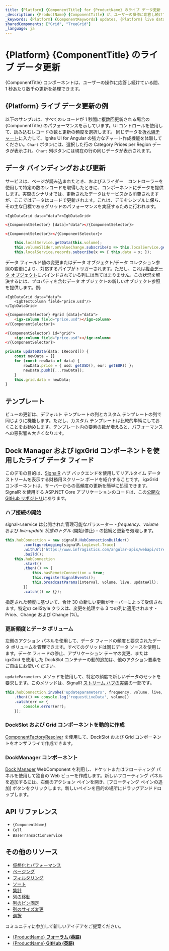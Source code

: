 ```yaml
---
title: {Platform} {ComponentTitle} for {ProductName} のライブ データ更新
_description: {ProductName} {ComponentTitle} が、ユーザーの操作に応答し続けている間、1 秒あたり数千の更新を処理する方法を確認します。
_keywords: {Platform} {ComponentKeywords} updates, {Platform} live data, infragistics, 更新, ライブ データ, インフラジスティックス
sharedComponents: ["Grid", "TreeGrid"]
_language: ja
---
```


# {Platform} {ComponentTitle} のライブ データ更新

{ComponentTitle} コンポーネントは、ユーザーの操作に応答し続けている間、1 秒あたり数千の更新を処理できます。

<!-- Angular -->
## {Platform} ライブ データ更新の例

以下のサンプルは、すべてのレコードが 1 秒間に複数回更新される場合の {ComponentTitle} のパフォーマンスを示しています。UI コントロールを使用して、読み込むレコードの数と更新の頻度を選択します。
同じデータを[折れ線チャート](../charts/types/line-chart.md)に入力して、Ignite UI for Angular の強力なチャート作成機能を体験してください。`Chart` ボタンには、選択した行の Category Prices per Region データが表示され、`Chart` 列ボタンには現在の行の同じデータが表示されます。

<code-view style="height:700px"
           data-demos-base-url="{environment:dvDemosBaseUrl}"
           iframe-src="{environment:dvDemosBaseUrl}/{ComponentSample}-grid-finjs"
           github-src="{ComponentSample}/grid-finjs"
           alt="Angular ライブ データ更新の例">
</code-view>

<!-- end: Angular -->
## データ バインディングおよび更新

サービスは、ページが読み込まれたとき、およびスライダー　コントローラーを使用して特定の数のレコードを取得したときに、コンポーネントにデータを提供します。実際のシナリオでは、更新されたデータはサービスから消費されますが、ここではデータはコードで更新されます。これは、デモをシンプルに保ち、その主な目標であるグリッドのパフォーマンスを実証するために行われます。

```Razor
<IgbDataGrid data="data"><IgbDataGrid>
```

<!-- Angular -->
```html
<{ComponentSelector} [data]="data"></{ComponentSelector}>
```
<!-- end: Angular -->

<!-- WebComponents -->
```html
<{ComponentSelector}></{ComponentSelector}>
```
<!-- end: WebComponents -->


```typescript
    this.localService.getData(this.volume);
    this.volumeSlider.onValueChange.subscribe(x => this.localService.getData(this.volume);
    this.localService.records.subscribe(x => { this.data = x; });
```

データ フィールド値の変更またはデータ オブジェクト/データ コレクション参照の変更により、対応するパイプがトリガーされます。ただし、これは[複合データ オブジェクト](../data-grid.md#複雑なデータ-バインディング)にバインドされている列には当てはまりません。この状況を解決するには、プロパティを含むデータ オブジェクトの新しいオブジェクト参照を提供します。例:

```Razor
<IgbDataGrid data="data">
    <IgbTextColumn field="price.usd"/>
</IgbDataGrid>
```

<!-- Angular -->
```html
<{ComponentSelector} #grid [data]="data">
    <igx-column field="price.usd"></igx-column>
</{ComponentSelector}>
```
<!-- end: Angular -->

<!-- WebComponents -->
```html
<{ComponentSelector} id="grid">
    <igc-column field="price.usd"></igc-column>
</{ComponentSelector}>
```
<!-- end: WebComponents -->

```typescript
private updateData(data: IRecord[]) {
    const newData = []
    for (const rowData of data) {
        rowData.price = { usd: getUSD(), eur: getEUR() };
        newData.push({...rowData});
    }
    this.grid.data = newData;
}
```

## テンプレート
ビューの更新は、デフォルト テンプレートの列とカスタム テンプレートの列で同じように機能します。ただし、カスタム テンプレートは比較的単純にしておくことをお勧めします。テンプレート内の要素の数が増えると、パフォーマンスへの悪影響も大きくなります。

<!-- Angular -->
## Dock Manager および igxGrid コンポーネントを使用したライブ データ フィード
このデモの目的は、[SignalR](https://dotnet.microsoft.com/apps/aspnet/signalr) ハブ バックエンドを使用してリアルタイム データ ストリームを表示する財務用スクリーン ボードを紹介することです。
igxGrid コンポーネントは、サーバーからの高頻度の更新を簡単に処理できます。SignalR を使用する ASP.NET Core アプリケーションのコードは、この[公開な GitHub リポジトリ](https://github.com/IgniteUI/finjs-web-api)にあります。
<code-view style="height:700px"
           data-demos-base-url="{environment:dvDemosBaseUrl}"
           iframe-src="{environment:dvDemosBaseUrl}/{ComponentSample}-grid-finjs-dock-manager"
           github-src="{ComponentSample}/grid-finjs-dock-manager"
           alt="{Platform} {ComponentTitle} サービスを使用したライブ データ更新の例">
</code-view>
<!-- end: Angular -->

### ハブ接続の開始

signal-r.service は公開された管理可能なパラメーター - *frequency*、*volume* および *live-update 状態のトグル* (開始/停止) - の接続と更新を処理します。

```ts
this.hubConnection = new signalR.HubConnectionBuilder()
        .configureLogging(signalR.LogLevel.Trace)
        .withUrl('https://www.infragistics.com/angular-apis/webapi/streamHub')
        .build();
    this.hubConnection
        .start()
        .then(() => {
            this.hasRemoteConnection = true;
            this.registerSignalEvents();
            this.broadcastParams(interval, volume, live, updateAll);
        })
        .catch(() => {});
```

指定された頻度に基づいて、合計 30 の新しい更新がサーバーによって受信されます。特定の cellStyle クラスは、変更を処理する 3 つの列に適用されます - Price、Change および Change (%)。

### 更新頻度とデータ ボリューム

左側のアクション パネルを使用して、データ フィードの頻度と要求されたデータ ボリュームを管理できます。すべてのグリッドは同じデータ ソースを使用します。データ フィードの停止、アプリケーション テーマの変更、または igxGrid を使用した DockSlot コンテナーの動的追加は、他のアクション要素をご自由にお使いください。

`updateParameters` メソッドを使用して、特定の頻度で新しいデータのセットを要求します。このメソッドは、SignalR [ストリーム ハブの実装](https://github.com/IgniteUI/finjs-web-api/blob/master/WebAPI/Models/StreamHub.cs#L18)の一部です。

```ts
this.hubConnection.invoke('updateparameters', frequency, volume, live, updateAll)
    .then(() => console.log('requestLiveData', volume))
    .catch(err => {
        console.error(err);
    });
```

### DockSlot および Grid コンポーネントを動的に作成

[ComponentFactoryResolver](https://angular.io/api/core/ComponentFactoryResolver) を使用して、DockSlot および Grid コンポーネントをオンザフライで作成できます。

### DockManager コンポーネント
[Dock Manager](../../layouts/dock-manager.md) WebComponent を利用し、ドケットまたはフローティング パネルを使用して独自の Web ビューを作成します。新しいフローティング パネルを追加するには、右側のアクション ペインを開き、[フローティング ペインの追加] ボタンをクリックします。新しいペインを目的の場所にドラッグアンドドロップします。

## API リファレンス
* `{ComponentName}`
* `Cell`
* `BaseTransactionService`

## その他のリソース

* [仮想化とパフォーマンス](virtualization.md)
* [ページング](paging.md)
* [フィルタリング](filtering.md)
* [ソート](sorting.md)
* [集計](summaries.md)
* [列の移動](column-moving.md)
* [列のピン固定](column-pinning.md)
* [列のサイズ変更](column-resizing.md)
* [選択](selection.md)

コミュニティに参加して新しいアイデアをご提案ください。

* [{ProductName} **フォーラム (英語)**]({ForumsLink})
* [{ProductName} **GitHub (英語)**]({GithubLink})


